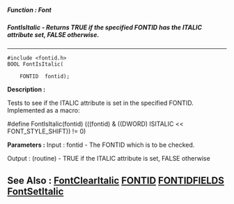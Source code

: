 ##### Function : Font
##### FontIsItalic - Returns TRUE if the specified FONTID has the ITALIC attribute set, FALSE otherwise.
---
```
#include <fontid.h>
BOOL FontIsItalic(

	FONTID  fontid);
```
**Description :**

Tests to see if the ITALIC attribute is set in the specified FONTID.  
Implemented as a macro:

#define FontIsItalic(fontid) (((fontid) & ((DWORD) ISITALIC << 
FONT_STYLE_SHIFT)) != 0)

**Parameters :**
Input :
fontid  -  The FONTID which is to be checked.


Output :
(routine)  -  TRUE if the ITALIC attribute is set, FALSE otherwise



**See Also :**
[FontClearItalic](/reference/Func/FontClearItalic)
[FONTID](/reference/Data/FONTID)
[FONTIDFIELDS](/reference/Data/FONTIDFIELDS)
[FontSetItalic](/reference/Func/FontSetItalic)
---
